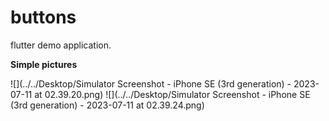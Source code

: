 # buttons

flutter demo application.

**Simple pictures**

![](../../Desktop/Simulator Screenshot - iPhone SE (3rd generation) - 2023-07-11 at 02.39.20.png)
![](../../Desktop/Simulator Screenshot - iPhone SE (3rd generation) - 2023-07-11 at 02.39.24.png)